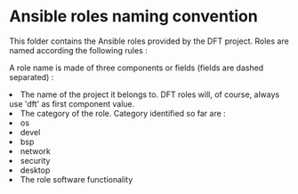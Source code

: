 <h1>Ansible roles naming convention
</h1>
This folder contains the Ansible roles provided by the DFT project. Roles are named according the following rules :

A role name is made of three components or fields (fields are dashed separated) :
  <li>The name of the project it belongs to. DFT roles will, of course, always use 'dft' as first component value.
  <li>The category of the role. Category identified so far are :
        <li>os</li>
        <li>devel</li>
        <li>bsp</li>
        <li>network</li>
        <li>security</li>
        <li>desktop</li>
    </li>

  <li>The role software functionality
  </li>

